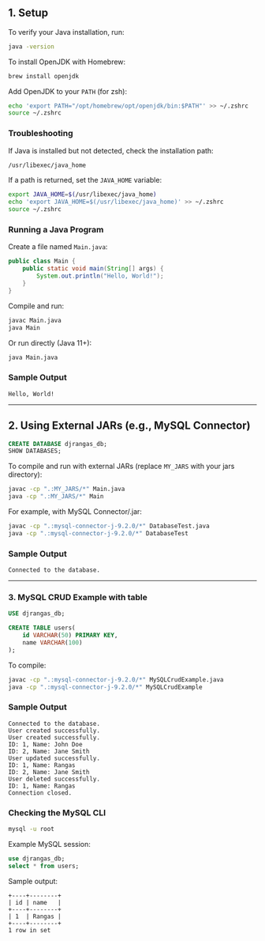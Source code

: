 ## 1. Setup
To verify your Java installation, run:

```sh
java -version
```

To install OpenJDK with Homebrew:

```sh
brew install openjdk
```

Add OpenJDK to your `PATH` (for zsh):

```sh
echo 'export PATH="/opt/homebrew/opt/openjdk/bin:$PATH"' >> ~/.zshrc
source ~/.zshrc
```

### Troubleshooting

If Java is installed but not detected, check the installation path:

```sh
/usr/libexec/java_home
```

If a path is returned, set the `JAVA_HOME` variable:

```sh
export JAVA_HOME=$(/usr/libexec/java_home)
echo 'export JAVA_HOME=$(/usr/libexec/java_home)' >> ~/.zshrc
source ~/.zshrc
```

### Running a Java Program

Create a file named `Main.java`:

```java
public class Main {
    public static void main(String[] args) {
        System.out.println("Hello, World!");
    }
}
```

Compile and run:

```sh
javac Main.java
java Main
```

Or run directly (Java 11+):

```sh
java Main.java
```

### Sample Output

```
Hello, World!
```

---

## 2. Using External JARs (e.g., MySQL Connector)

```sql
CREATE DATABASE djrangas_db;
SHOW DATABASES;
```

To compile and run with external JARs (replace `MY_JARS` with your jars directory):

```sh
javac -cp ".:MY_JARS/*" Main.java
java -cp ".:MY_JARS/*" Main
```

For example, with MySQL Connector/.jar:

```sh
javac -cp ".:mysql-connector-j-9.2.0/*" DatabaseTest.java
java -cp ".:mysql-connector-j-9.2.0/*" DatabaseTest
```
### Sample Output

```
Connected to the database.
```
---

### 3. MySQL CRUD Example with table

```sql
USE djrangas_db;

CREATE TABLE users(
    id VARCHAR(50) PRIMARY KEY,
    name VARCHAR(100)
);
```

To compile:

```sh
javac -cp ".:mysql-connector-j-9.2.0/*" MySQLCrudExample.java
java -cp ".:mysql-connector-j-9.2.0/*" MySQLCrudExample
```

### Sample Output

```
Connected to the database.
User created successfully.
User created successfully.
ID: 1, Name: John Doe
ID: 2, Name: Jane Smith
User updated successfully.
ID: 1, Name: Rangas
ID: 2, Name: Jane Smith
User deleted successfully.
ID: 1, Name: Rangas
Connection closed.
```

### Checking the MySQL CLI

```sh
mysql -u root
```

Example MySQL session:

```sql
use djrangas_db;
select * from users;
```

Sample output:

```
+----+--------+
| id | name   |
+----+--------+
| 1  | Rangas |
+----+--------+
1 row in set
```